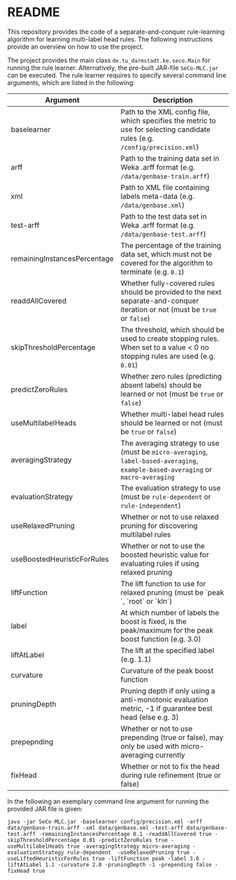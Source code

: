 # README

This repository provides the code of a separate-and-conquer rule-learning algorithm for learning multi-label head rules. The following instructions provide an overview on how to use the project.

The project provides the main class `de.tu_darmstadt.ke.seco.Main` for running the rule learner. Alternatively, the pre-built JAR-file `SeCo-MLC.jar` can be executed. The rule learner requires to specify several command line arguments, which are listed in the following:

| Argument                     | Description                                                                                                                       |
|------------------------------|-----------------------------------------------------------------------------------------------------------------------------------|
| baselearner                  | Path to the XML config file, which specifies the metric to use for selecting candidate rules (e.g. `/config/precision.xml`)       |
| arff                         | Path to the training data set in Weka .arff format (e.g. `/data/genbase-train.arff`)                                              |
| xml                          | Path to XML file containing labels meta-data (e.g. `/data/genbase.xml`)                                                           |
| test-arff                    | Path to the test data set in Weka .arff format (e.g. `/data/genbase-test.arff`)                                                   |
| remainingInstancesPercentage | The percentage of the training data set, which must not be covered for the algorithm to terminate (e.g. `0.1`)                    |
| readdAllCovered               | Whether fully-covered rules should be provided to the next separate-and-conquer iteration or not (must be `true` or `false`)     |
| skipThresholdPercentage      | The threshold, which should be used to create stopping rules. When set to a value < 0 no stopping rules are used (e.g. `0.01`)    |
| predictZeroRules             | Whether zero rules (predicting absent labels) should be learned or not (must be `true` or `false`)                                |
| useMultilabelHeads           | Whether multi-label head rules should be learned or not (must be `true` or `false`)                                               |
| averagingStrategy            | The averaging strategy to use (must be `micro-averaging`, `label-based-averaging`, `example-based-averaging` or `macro-averaging` |
| evaluationStrategy           | The evaluation strategy to use (must be `rule-dependent` or `rule-independent`)												   |
| useRelaxedPruning            | Whether or not to use relaxed pruning for discovering multilabel rules                                                            |
| useBoostedHeuristicForRules  | Whether or not to use the boosted heuristic value for evaluating rules if using relaxed pruning                                   |
| liftFunction                 | The lift function to use for relaxed pruning (must be ´peak´, ´root´ or ´kln´)												       |
| label                        | At which number of labels the boost is fixed, is the peak/maximum for the peak boost function (e.g. 3.0)                          |
| liftAtLabel                  | The lift at the specified label (e.g. 1.1)   																					   |
| curvature                    | Curvature of the peak boost function                                                                                              |
| pruningDepth                 | Pruning depth if only using a anti-monotonic evaluation metric, -1 if guarantee best head (else e.g. 3)                           |  
| prepepnding                  | Whether or not to use prepending (true or false), may only be used with micro-averaging currently                                 |
| fixHead                      | Whether or not to fix the head during rule refinement (true or false)                                                             |

In the following an exemplary command line argument for running the provided JAR file is given:

```
java -jar SeCo-MLC.jar -baselearner config/precision.xml -arff data/genbase-train.arff -xml data/genbase.xml -test-arff data/genbase-test.arff -remainingInstancesPercentage 0.1 -readdAllCovered true -skipThresholdPercentage 0.01 -predictZeroRules true -useMultilabelHeads true -averagingStrategy micro-averaging -evaluationStrategy rule-dependent  -useRelaxedPruning true -useLiftedHeuristicForRules true -liftFunction peak -label 3.0 -liftAtLabel 1.1 -curvature 2.0 -pruningDepth -1 -prepending false -fixHead true
```